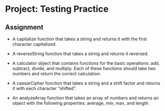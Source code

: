 # Project: Testing Practice

## Assignment
- A capitalize function that takes a string and returns it with the first character capitalized.

- A reverseString function that takes a string and returns it reversed.

- A calculator object that contains functions for the basic operations: add, subtract, divide, and multiply. Each of these functions should take two numbers and return the correct calculation.

- A caesarCipher function that takes a string and a shift factor and returns it with each character “shifted”.

- An analyzeArray function that takes an array of numbers and returns an object with the following properties: average, min, max, and length.
